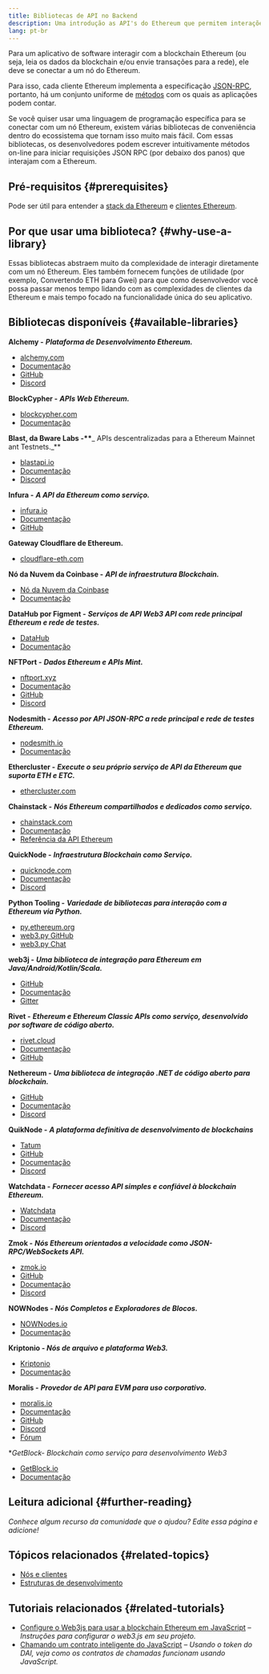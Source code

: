 ```yaml
---
title: Bibliotecas de API no Backend
description: Uma introdução as API's do Ethereum que permitem interações de seu App com a Blockchain.
lang: pt-br
---
```


Para um aplicativo de software interagir com a blockchain Ethereum (ou seja, leia os dados da blockchain e/ou envie transações para a rede), ele deve se conectar a um nó do Ethereum.

Para isso, cada cliente Ethereum implementa a especificação [JSON-RPC](/developers/docs/apis/json-rpc/), portanto, há um conjunto uniforme de [métodos](/developers/docs/apis/json-rpc/#json-rpc-methods) com os quais as aplicações podem contar.

Se você quiser usar uma linguagem de programação específica para se conectar com um nó Ethereum, existem várias bibliotecas de conveniência dentro do ecossistema que tornam isso muito mais fácil. Com essas bibliotecas, os desenvolvedores podem escrever intuitivamente métodos on-line para iniciar requisições JSON RPC (por debaixo dos panos) que interajam com a Ethereum.

## Pré-requisitos {#prerequisites}

Pode ser útil para entender a [stack da Ethereum](/developers/docs/ethereum-stack/) e [clientes Ethereum](/developers/docs/nodes-and-clients/).

## Por que usar uma biblioteca? {#why-use-a-library}

Essas bibliotecas abstraem muito da complexidade de interagir diretamente com um nó Ethereum. Eles também fornecem funções de utilidade (por exemplo, Convertendo ETH para Gwei) para que como desenvolvedor você possa passar menos tempo lidando com as complexidades de clientes da Ethereum e mais tempo focado na funcionalidade única do seu aplicativo.

## Bibliotecas disponíveis {#available-libraries}

**Alchemy -** **_Plataforma de Desenvolvimento Ethereum._**

- [alchemy.com](https://www.alchemy.com/)
- [Documentação](https://docs.alchemyapi.io/)
- [GitHub](https://github.com/alchemyplatform)
- [Discord](https://discord.com/invite/A39JVCM)

**BlockCypher -** **_APIs Web Ethereum._**

- [blockcypher.com](https://www.blockcypher.com/)
- [Documentação](https://www.blockcypher.com/dev/ethereum/)

**Blast, da Bware Labs -\*\***_ APIs descentralizadas para a Ethereum Mainnet ant Testnets._\*\*

- [blastapi.io](https://blastapi.io/)
- [Documentação](https://docs.blastapi.io)
- [Discord](https://discord.com/invite/VPkWESgtvV)

**Infura -** **_A API da Ethereum como serviço._**

- [infura.io](https://infura.io)
- [Documentação](https://infura.io/docs)
- [GitHub](https://github.com/INFURA)

**Gateway Cloudflare de Ethereum.**

- [cloudflare-eth.com](https://cloudflare-eth.com)

**Nó da Nuvem da Coinbase -** **_API de infraestrutura Blockchain._**

- [Nó da Nuvem da Coinbase](https://www.coinbase.com/cloud/products/node)
- [Documentação](https://docs.cloud.coinbase.com/node/reference/welcome-to-node)

**DataHub por Figment -** **_Serviços de API Web3 API com rede principal Ethereum e rede de testes._**

- [DataHub](https://www.figment.io/datahub)
- [Documentação](https://docs.figment.io/introduction/what-is-datahub)

**NFTPort -** **_Dados Ethereum e APIs Mint._**

- [nftport.xyz](https://www.nftport.xyz/)
- [Documentação](https://docs.nftport.xyz/)
- [GitHub](https://github.com/nftport/)
- [Discord](https://discord.com/invite/K8nNrEgqhE)

**Nodesmith -** **_Acesso por API JSON-RPC a rede principal e rede de testes Ethereum._**

- [nodesmith.io](https://nodesmith.io/network/ethereum/)
- [Documentação](https://nodesmith.io/docs/#/ethereum/apiRef)

**Ethercluster -** **_Execute o seu próprio serviço de API da Ethereum que suporta ETH e ETC._**

- [ethercluster.com](https://www.ethercluster.com/)

**Chainstack -** **_Nós Ethereum compartilhados e dedicados como serviço._**

- [chainstack.com](https://chainstack.com)
- [Documentação](https://docs.chainstack.com)
- [Referência da API Ethereum](https://docs.chainstack.com/api/ethereum/ethereum-api-reference)

**QuickNode -** **_Infraestrutura Blockchain como Serviço._**

- [quicknode.com](https://quicknode.com)
- [Documentação](https://www.quicknode.com/docs)
- [Discord](https://discord.gg/NaR7TtpvJq)

**Python Tooling -** **_Variedade de bibliotecas para interação com a Ethereum via Python._**

- [py.ethereum.org](http://python.ethereum.org/)
- [web3.py GitHub](https://github.com/ethereum/web3.py)
- [web3.py Chat](https://gitter.im/ethereum/web3.py)

**web3j -** **_Uma biblioteca de integração para Ethereum em Java/Android/Kotlin/Scala._**

- [GitHub](https://github.com/web3j/web3j)
- [Documentação](https://docs.web3j.io/)
- [Gitter](https://gitter.im/web3j/web3j)

**Rivet -** **_Ethereum e Ethereum Classic APIs como serviço, desenvolvido por software de código aberto._**

- [rivet.cloud](https://rivet.cloud)
- [Documentação](https://rivet.cloud/docs/)
- [GitHub](https://github.com/openrelayxyz/ethercattle-deployment)

**Nethereum -** **_Uma biblioteca de integração .NET de código aberto para blockchain._**

- [GitHub](https://github.com/Nethereum/Nethereum)
- [Documentação](http://docs.nethereum.com/en/latest/)
- [Discord](https://discord.com/invite/jQPrR58FxX)

**QuikNode -** **_A plataforma definitiva de desenvolvimento de blockchains_**

- [Tatum](https://tatum.io/)
- [GitHub](https://github.com/tatumio/)
- [Documentação](https://docs.tatum.io/)
- [Discord](https://discord.gg/EDmW3kjTC9)

**Watchdata -** **_Fornecer acesso API simples e confiável à blockchain Ethereum._**

- [Watchdata](https://watchdata.io/)
- [Documentação](https://docs.watchdata.io/)
- [Discord](https://discord.com/invite/TZRJbZ6bdn)

**Zmok -** **_Nós Ethereum orientados a velocidade como JSON-RPC/WebSockets API._**

- [zmok.io](https://zmok.io/)
- [GitHub](https://github.com/zmok-io)
- [Documentação](https://docs.zmok.io/)
- [Discord](https://discord.gg/fAHeh3ka6s)

**NOWNodes - _Nós Completos e Exploradores de Blocos._**

- [NOWNodes.io](https://nownodes.io/)
- [Documentação](https://documenter.getpostman.com/view/13630829/TVmFkLwy#intro)

**Kriptonio - _Nós de arquivo e plataforma Web3._**

- [Kriptonio](https://kriptonio.com/)
- [Documentação](https://docs.kriptonio.com/)

**Moralis -** **_Provedor de API para EVM para uso corporativo._**

- [moralis.io](http://moralis.io)
- [Documentação](https://docs.moralis.io/)
- [GitHub](https://github.com/MoralisWeb3)
- [Discord](https://discord.com/invite/KYswaxwEtg)
- [Fórum](https://forum.moralis.io/)

\*_GetBlock- Blockchain como serviço para desenvolvimento Web3_

- [GetBlock.io](https://getblock.io/)
- [Documentação](https://getblock.io/docs/)

## Leitura adicional {#further-reading}

_Conhece algum recurso da comunidade que o ajudou? Edite essa página e adicione!_

## Tópicos relacionados {#related-topics}

- [Nós e clientes](/developers/docs/nodes-and-clients/)
- [Estruturas de desenvolvimento](/developers/docs/frameworks/)

## Tutoriais relacionados {#related-tutorials}

- [Configure o Web3js para usar a blockchain Ethereum em JavaScript](/developers/tutorials/set-up-web3js-to-use-ethereum-in-javascript/) _– Instruções para configurar o web3.js em seu projeto._
- [Chamando um contrato inteligente do JavaScript](/developers/tutorials/calling-a-smart-contract-from-javascript/) _– Usando o token do DAI, veja como os contratos de chamadas funcionam usando JavaScript._
